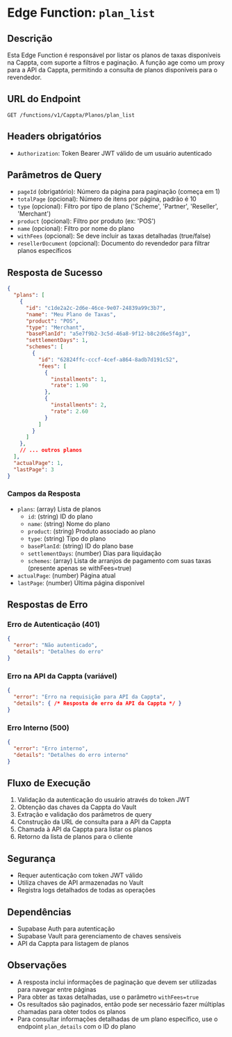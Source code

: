 # Edge Function: `plan_list`

## Descrição

Esta Edge Function é responsável por listar os planos de taxas disponíveis na Cappta, com suporte a filtros e paginação. A função age como um proxy para a API da Cappta, permitindo a consulta de planos disponíveis para o revendedor.

## URL do Endpoint
```
GET /functions/v1/Cappta/Planos/plan_list
```

## Headers obrigatórios
- `Authorization`: Token Bearer JWT válido de um usuário autenticado

## Parâmetros de Query
- `pageId` (obrigatório): Número da página para paginação (começa em 1)
- `totalPage` (opcional): Número de itens por página, padrão é 10
- `type` (opcional): Filtro por tipo de plano ('Scheme', 'Partner', 'Reseller', 'Merchant')
- `product` (opcional): Filtro por produto (ex: 'POS')
- `name` (opcional): Filtro por nome do plano
- `withFees` (opcional): Se deve incluir as taxas detalhadas (true/false)
- `resellerDocument` (opcional): Documento do revendedor para filtrar planos específicos

## Resposta de Sucesso
```json
{
  "plans": [
    {
      "id": "c1de2a2c-2d6e-46ce-9e07-24839a99c3b7",
      "name": "Meu Plano de Taxas",
      "product": "POS",
      "type": "Merchant",
      "basePlanId": "a5e7f9b2-3c5d-46a8-9f12-b8c2d6e5f4g3",
      "settlementDays": 1,
      "schemes": [
        {
          "id": "62824ffc-cccf-4cef-a864-8adb7d191c52",
          "fees": [
            {
              "installments": 1,
              "rate": 1.90
            },
            {
              "installments": 2,
              "rate": 2.60
            }
          ]
        }
      ]
    },
    // ... outros planos
  ],
  "actualPage": 1,
  "lastPage": 3
}
```

### Campos da Resposta
- `plans`: (array) Lista de planos
  - `id`: (string) ID do plano
  - `name`: (string) Nome do plano
  - `product`: (string) Produto associado ao plano
  - `type`: (string) Tipo do plano
  - `basePlanId`: (string) ID do plano base
  - `settlementDays`: (number) Dias para liquidação
  - `schemes`: (array) Lista de arranjos de pagamento com suas taxas (presente apenas se withFees=true)
- `actualPage`: (number) Página atual
- `lastPage`: (number) Última página disponível

## Respostas de Erro

### Erro de Autenticação (401)
```json
{
  "error": "Não autenticado",
  "details": "Detalhes do erro"
}
```

### Erro na API da Cappta (variável)
```json
{
  "error": "Erro na requisição para API da Cappta",
  "details": { /* Resposta de erro da API da Cappta */ }
}
```

### Erro Interno (500)
```json
{
  "error": "Erro interno",
  "details": "Detalhes do erro interno"
}
```

## Fluxo de Execução
1. Validação da autenticação do usuário através do token JWT
2. Obtenção das chaves da Cappta do Vault
3. Extração e validação dos parâmetros de query
4. Construção da URL de consulta para a API da Cappta
5. Chamada à API da Cappta para listar os planos
6. Retorno da lista de planos para o cliente

## Segurança
- Requer autenticação com token JWT válido
- Utiliza chaves de API armazenadas no Vault
- Registra logs detalhados de todas as operações

## Dependências
- Supabase Auth para autenticação
- Supabase Vault para gerenciamento de chaves sensíveis
- API da Cappta para listagem de planos

## Observações
- A resposta inclui informações de paginação que devem ser utilizadas para navegar entre páginas
- Para obter as taxas detalhadas, use o parâmetro `withFees=true`
- Os resultados são paginados, então pode ser necessário fazer múltiplas chamadas para obter todos os planos
- Para consultar informações detalhadas de um plano específico, use o endpoint `plan_details` com o ID do plano

